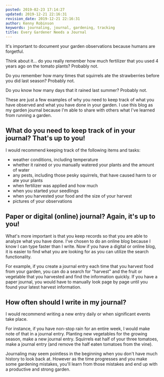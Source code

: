 ```yaml
---
posted: 2019-02-23 17:14:27
updated: 2019-12-21 22:16:31
revision_date: 2019-12-21 22:16:31
author: Kenny Robinson
keywords: journaling, journal, gardening, tracking
title: Every Gardener Needs a Journal
---
```


It's important to document your garden observations because humans are forgetful.

Think about it... do you really remember how much fertilizer that you used 4 years ago on the tomato
plants? Probably not.

Do you remember how many times that squirrels ate the strawberries before you did last season? Probably not.

Do you know how many days that it rained last summer? Probably not.

These are just a few examples of why you need to keep track of what you have observed and what you have
done in your garden. I use this blog as my garden journal because I'm able to share with others what
I've learned from running a garden.

## What do you need to keep track of in your journal? That's up to you! 

I would recommend keeping track of the following items and tasks:

- weather conditions, including temperature
- whether it rained or you manually watered your plants and the amount of water
- any pests, including those pesky squirrels, that have caused harm to or ate your plants
- when fertilizer was applied and how much
- when you started your seedlings
- when you harvested your food and the size of your harvest
- pictures of your observations

## Paper or digital (online) journal? Again, it's up to you!

What's more important is that you keep records so that you are able to analyze what you have done. I've
chosen to do an online blog because I know I can type faster than I write. Now if you have a digital
or online blog, it is easier to find what you are looking for as you can utilize the search functionality.

For example, if you create a journal entry each time that you harvest food from your garden, you can
do a search for "harvest" and the fruit or vegetable that you harvested and find the information quickly.
If you have a paper journal, you would have to manually look page by page until you found your
latest harvest information.

## How often should I write in my journal?

I would recommend writing a new entry daily or when significant events take place.

For instance, if you have non-stop rain for an entire week, I would make note of that in a journal
entry. Planting new vegetables for the growing season, make a new journal entry. Squirrels eat half of
your three tomatoes, make a journal entry (and remove the half eaten tomatoes from the vine).

Journaling may seem pointless in the beginning when you don't have much history to look back at. However as
the time progresses and you make some gardening mistakes, you'll learn from those mistakes and
end up with a productive and strong garden.
